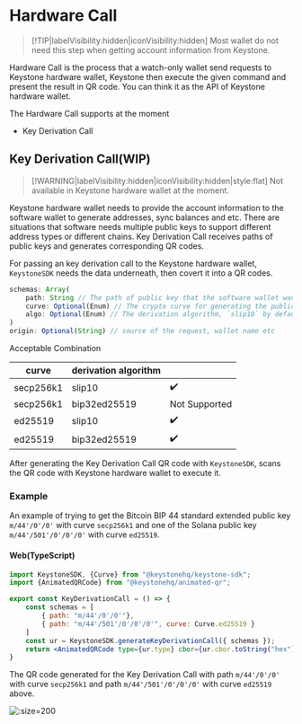 # Hardware Call

> [!TIP|labelVisibility:hidden|iconVisibility:hidden]
> Most wallet do not need this step when getting account information from Keystone.

Hardware Call is the process that a watch-only wallet send requests to Keystone hardware wallet,
Keystone then execute the given command and present the result in QR code.
You can think it as the API of Keystone hardware wallet.

The Hardware Call supports at the moment
- Key Derivation Call


## Key Derivation Call(WIP)

> [!WARNING|labelVisibility:hidden|iconVisibility:hidden|style:flat]
> Not available in Keystone hardware wallet at the moment.

Keystone hardware wallet needs to provide the account information to the software wallet to generate addresses, sync balances and etc.
There are situations that software needs multiple public keys to support different address types or different chains.
Key Derivation Call receives paths of public keys and generates corresponding QR codes.

For passing an key derivation call to the Keystone hardware wallet,
`KeystoneSDK` needs the data underneath, then covert it into a QR codes.

```js
schemas: Array(
    path: String // The path of public key that the software wallet want to get from hardware wallet
    curve: Optional(Enum) // The crypto curve for generating the public key, `secp256k1` by default, currently supports `secp256k1` and `ed25519`
    algo: Optional(Enum) // The derivation algorithm, `slip10` by default, currently supports `slip10` and `bip32ed25519`
)
origin: Optional(String) // source of the request, wallet name etc
```

Acceptable Combination

| curve     | derivation algorithm |            |
| --------- |----------------------|------------|
| secp256k1 | slip10               | ✔️           |
| secp256k1 | bip32ed25519         | Not Supported |
| ed25519   | slip10               | ✔️         |
| ed25519   | bip32ed25519         | ✔️         |


After generating the Key Derivation Call QR code with `KeystoneSDK`, scans the QR code with Keystone hardware wallet to execute it.

### Example

An example of trying to get the Bitcoin BIP 44 standard extended public key `m/44'/0'/0'` with curve `secp256k1`
and one of the Solana public key `m/44'/501'/0'/0'/0'` with curve `ed25519`.


<!-- tabs:start -->

#### **Web(TypeScript)**

```jsx
import KeystoneSDK, {Curve} from "@keystonehq/keystone-sdk";
import {AnimatedQRCode} from "@keystonehq/animated-qr";

export const KeyDerivationCall = () => {
    const schemas = [
        { path: "m/44'/0'/0'"},
        { path: "m/44'/501'/0'/0'/0'", curve: Curve.ed25519 }
    ]
    const ur = KeystoneSDK.generateKeyDerivationCall({ schemas });
    return <AnimatedQRCode type={ur.type} cbor={ur.cbor.toString("hex")}/>
}
```

<!-- tabs:end -->

The QR code generated for the Key Derivation Call with path `m/44'/0'/0'` with curve `secp256k1` and path `m/44'/501'/0'/0'/0'` with curve `ed25519` above.

![](/_media/key-derivation-call.png ':size=200')
